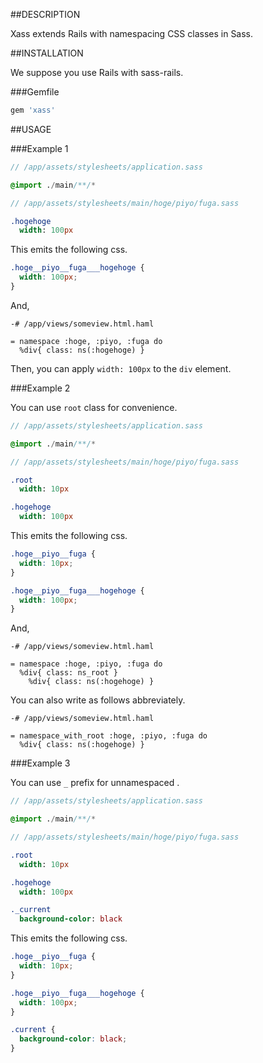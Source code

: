 ##DESCRIPTION

Xass extends Rails with namespacing CSS classes in Sass.

##INSTALLATION

We suppose you use Rails with sass-rails.

###Gemfile

```rb
gem 'xass'
```

##USAGE

###Example 1

```sass
// /app/assets/stylesheets/application.sass

@import ./main/**/*
```

```sass
// /app/assets/stylesheets/main/hoge/piyo/fuga.sass

.hogehoge
  width: 100px
```

This emits the following css.

```css
.hoge__piyo__fuga___hogehoge {
  width: 100px;
}
```

And,

```haml
-# /app/views/someview.html.haml

= namespace :hoge, :piyo, :fuga do
  %div{ class: ns(:hogehoge) }
```

Then, you can apply `width: 100px` to the `div` element.

###Example 2

You can use `root` class for convenience.

```sass
// /app/assets/stylesheets/application.sass

@import ./main/**/*
```

```sass
// /app/assets/stylesheets/main/hoge/piyo/fuga.sass

.root
  width: 10px

.hogehoge
  width: 100px
```

This emits the following css.

```css
.hoge__piyo__fuga {
  width: 10px;
}

.hoge__piyo__fuga___hogehoge {
  width: 100px;
}
```

And,

```haml
-# /app/views/someview.html.haml

= namespace :hoge, :piyo, :fuga do
  %div{ class: ns_root }
    %div{ class: ns(:hogehoge) }
```

You can also write as follows abbreviately.

```haml
-# /app/views/someview.html.haml

= namespace_with_root :hoge, :piyo, :fuga do
  %div{ class: ns(:hogehoge) }
```

###Example 3

You can use `_` prefix for unnamespaced .

```sass
// /app/assets/stylesheets/application.sass

@import ./main/**/*
```

```sass
// /app/assets/stylesheets/main/hoge/piyo/fuga.sass

.root
  width: 10px

.hogehoge
  width: 100px

._current
  background-color: black
```

This emits the following css.

```css
.hoge__piyo__fuga {
  width: 10px;
}

.hoge__piyo__fuga___hogehoge {
  width: 100px;
}

.current {
  background-color: black;
}
```